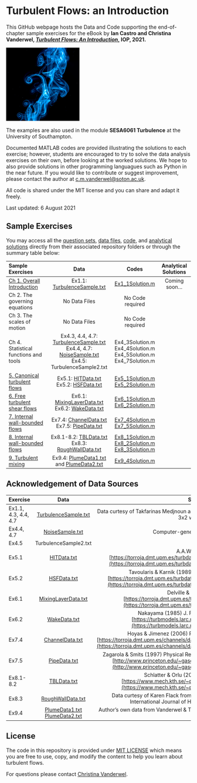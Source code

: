 # Turbulent Flows: an Introduction

This GitHub webpage hosts the Data and Code supporting the end-of-chapter sample exercises for the eBook by
**Ian Castro and Christina Vanderwel, 
[_Turbulent Flows: An Introduction,_](https://www.iop.org/) IOP, 2021.**

<img src="logo.jpg" alt="Book cover" width="200" height="200" align="centre">

The examples are also used in the module <b>SESA6061 Turbulence</b> at the University of Southampton. 

Documented MATLAB codes are provided illustrating the solutions to each exercise; however, students are encouraged to try to solve the data analysis exercises on their own, before looking at the worked solutions. We hope to also provide solutions in other programming languagues such as Python in the near future. If you would like to contribute or suggest improvement, please contact the author at c.m.vanderwel@soton.ac.uk. 

All code is shared under the MIT license and you can share and adapt it freely. 

Last updated: 6 August 2021


## Sample Exercises

You may access all the [question sets](questions), [data files](data), [code](code), and [analytical solutions](solutions) directly from their associated repository folders or through the summary table below:

| Sample Exercises |	Data	| Codes	| Analytical Solutions | 
| :----------------| :---: | :----: | :------------: |
| [Ch 1. Overall Introduction](questions/Ch1Exercises.pdf)	| Ex1.1: [TurbulenceSample.txt](data/TurbulenceSample.txt)	| [Ex1_1Solution.m](code/Ex1_1Solution.m)	| Coming soon… | 
| Ch 2. The governing equations	| No Data Files	| No Code required	|  | 
| Ch 3. The scales of motion	| No Data Files	| No Code required	| | 
| Ch 4. Statistical functions and tools	| Ex4.3, 4.4, 4.7: [TurbulenceSample.txt](data/TurbulenceSample.txt) <br> Ex4.4, 4.7: [NoiseSample.txt](data/NoiseSample.txt) <br> Ex4.5: TurbulenceSample2.txt	| Ex4_3Solution.m <br> Ex4_4Solution.m <br> Ex4_5Solution.m <br> Ex4_7Solution.m	|  | 
| [5. Canonical turbulent flows](questions/Ch5Exercises.pdf)	| Ex5.1: [HITData.txt](data/HITData.txt) <br> Ex5.2: [HSFData.txt](data/HSFData.txt) | 	[Ex5_1Solution.m](code/Ex5_1Solution.m) <br> [Ex5_2Solution.m](code/Ex5_2Solution.m)	|  | 
| [6. Free turbulent shear flows](questions/Ch6Exercises.pdf)	| Ex6.1: [MixingLayerData.txt](data/MixingLayerData.txt) <br> Ex6.2: [WakeData.txt](data/WakeData.txt) 	| [Ex6_1Solution.m](code/Ex6_1Solution.m) <br> [Ex6_2Solution.m](code/Ex6_2Solution.m)	|  | 
| [7. Internal wall-bounded flows](questions/Ch7Exercises.pdf)	| Ex7.4: [ChannelData.txt](data/ChannelData.txt) <br> Ex7.5: [PipeData.txt](data/PipeData.txt) 	| [Ex7_4Solution.m](code/Ex7_4Solution.m) <br> [Ex7_5Solution.m](code/Ex7_5Solution.m)	| | 
| [8. Internal wall-bounded flows](questions/Ch8Exercises.pdf)	| Ex8.1-8.2: [TBLData.txt](data/TBLData.txt) <br> Ex8.3: [RoughWallData.txt](data/RoughWallData.txt) | 	[Ex8_1Solution.m](code/Ex8_1Solution.m) <br> [Ex8_2Solution.m](code/Ex8_2Solution.m) <br> [Ex8_3Solution.m](code/Ex8_3Solution.m)	|  | 
| [9. Turbulent mixing](questions/Ch9Exercises.pdf) |	Ex9.4: [PlumeData1.txt](data/PlumeData1.txt) <br> and [PlumeData2.txt](data/PlumeData2.txt)	| [Ex9_4Solution.m](code/Ex9_4Solution.m)	|  | 

## Acknowledgement of Data Sources

| Exercise	| Data | Source | 
| :--------| :---: | :----: | 
| Ex1.1, 4.3, 4.4, 4.7	| [TurbulenceSample.txt](data/TurbulenceSample.txt)	| Data curtesy of Takfarinas Medjnoun acquired from the University of Southampton 3x2 windtunnel | 
| Ex4.4, 4.7	| [NoiseSample.txt](data/NoiseSample.txt)	| Computer-generated by the authors| 
| Ex4.5	| TurbulenceSample2.txt	| | 
| Ex5.1  | [HITData.txt](data/HITData.txt) |  A.A.Wray (1997) [https://torroja.dmt.upm.es/turbdata/agard/chapter3/HOM02/CB512.f_t](https://torroja.dmt.upm.es/turbdata/agard/chapter3/HOM02/CB512.f_t) | 
| Ex5.2  | [HSFData.txt](data/HSFData.txt) |	 Tavoularis & Karnik (1989) J. Fluid Mech, 204:457–478. [https://torroja.dmt.upm.es/turbdata/agard/chapter3/HOM22/HOM22KT/](https://torroja.dmt.upm.es/turbdata/agard/chapter3/HOM22/HOM22KT/) | 
| Ex6.1  | [MixingLayerData.txt](data/MixingLayerData.txt) | 	Delville & Bonnet (1995) [https://torroja.dmt.upm.es/turbdata/agard/chapter6/SHL04](https://torroja.dmt.upm.es/turbdata/agard/chapter6/SHL04) | 
| Ex6.2  | [WakeData.txt](data/WakeData.txt)	| Nakayama (1985) J. Fluid Mech., 160:155-179. [https://turbmodels.larc.nasa.gov/airfoilwake_val.html](https://turbmodels.larc.nasa.gov/airfoilwake_val.html) | 
| Ex7.4  | [ChannelData.txt](data/ChannelData.txt) | Hoyas & Jimenez (2006) Phys. of Fluids, vol 18, 011702. [https://torroja.dmt.upm.es/channels/data/statistics/Re2000/profiles/Re2000.prof](https://torroja.dmt.upm.es/channels/data/statistics/Re2000/profiles/Re2000.prof) | 
| Ex7.5  | [PipeData.txt](data/PipeData.txt) | Zagarola & Smits (1997) Physical Review Letters, Vol. 78, No. 1, pp.239-242. [http://www.princeton.edu/~gasdyn/Superpipe_data/1.0238E+06.txt](http://www.princeton.edu/~gasdyn/Superpipe_data/1.0238E+06.txt)| 
| Ex8.1-8.2| [TBLData.txt](data/PipeData.txt) | 	Schlatter & Orlu (2010) J. Fluid Mech., 659. [https://www.mech.kth.se/~pschlatt/DATA/vel_4060_dns.prof](https://www.mech.kth.se/~pschlatt/DATA/vel_4060_dns.prof)| 
| Ex8.3  | [RoughWallData.txt](data/RoughWallData.txt)	| Data curtesy of Karen Flack from Flack, Schultz, Barros, & Kim (2016). International Journal of Heat and Fluid Flow, 61:21-30.| 
| Ex9.4  | [PlumeData1.txt](data/PlumeData1.txt) [PlumeData2.txt](data/PlumeData2.txt)	| Author’s own data from Vanderwel & Tavoularis (2014). J. Fluid Mech., 754:488-514. | 


## License
The code in this repository is provided under [MIT LICENSE](LICENSE) which means you are free to use, copy, and modify the content to help you learn about turbulent flows.
 
 For questions please contact
 [Christina Vanderwel](https://www.southampton.ac.uk/engineering/about/staff/cmv1n13.page).
